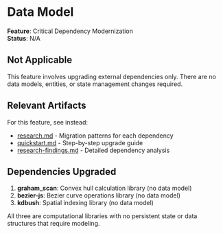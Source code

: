 # Data Model

**Feature**: Critical Dependency Modernization  
**Status**: N/A

## Not Applicable

This feature involves upgrading external dependencies only. There are no data models, entities, or state management changes required.

## Relevant Artifacts

For this feature, see instead:
- [research.md](./research.md) - Migration patterns for each dependency
- [quickstart.md](./quickstart.md) - Step-by-step upgrade guide
- [research-findings.md](./research-findings.md) - Detailed dependency analysis

## Dependencies Upgraded

1. **graham_scan**: Convex hull calculation library (no data model)
2. **bezier-js**: Bezier curve operations library (no data model)
3. **kdbush**: Spatial indexing library (no data model)

All three are computational libraries with no persistent state or data structures that require modeling.
